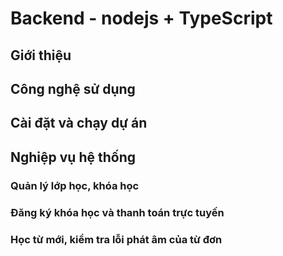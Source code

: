 # Backend - nodejs + TypeScript

## Giới thiệu 

## Công nghệ sử dụng

## Cài đặt và chạy dự án

## Nghiệp vụ hệ thống
### Quản lý lớp học, khóa học
### Đăng ký khóa học và thanh toán trực tuyến
### Học từ mới, kiểm tra lỗi phát âm của từ đơn 